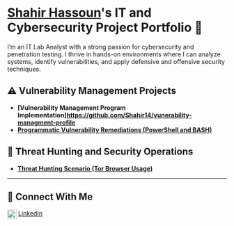 # <a href="https://www.linkedin.com/in/shahir-hassoun/">Shahir Hassoun</a>'s IT and Cybersecurity Project Portfolio 🔐

I’m an IT Lab Analyst with a strong passion for cybersecurity and penetration testing. I thrive in hands-on environments where I can analyze systems, identify vulnerabilities, and apply defensive and offensive security techniques. 


## ⚠️ Vulnerability Management Projects

- **[Vulnerability Management Program Implementation]https://github.com/Shahir14/vunerability-managment-profile**
- **[Programmatic Vulnerability Remediations (PowerShell and BASH)](https://github.com/joshcybertest/programmatic-vulnerability-remediations)**

## 🚨 Threat Hunting and Security Operations

- **[Threat Hunting Scenario (Tor Browser Usage)](https://github.com/joshmadakor0/threat-hunting-scenario-tor)**

<hr/>

## 🤳 Connect With Me

<img align="left" alt="shahir-hassoun| LinkedIn" width="22px" src="https://cdn.jsdelivr.net/npm/simple-icons@v3/icons/linkedin.svg" />



[LinkedIn](https://www.linkedin.com/in/shahir-hassoun)


<!--
<img width="35" alt="image" src="https://github.com/user-attachments/assets/2f41c7cd-5ea8-4475-b451-a37161b6c3fb"> 
<img width="35" alt="image" src="https://github.com/user-attachments/assets/77649969-9910-4994-8b96-74a116cfb2a8">
-->

